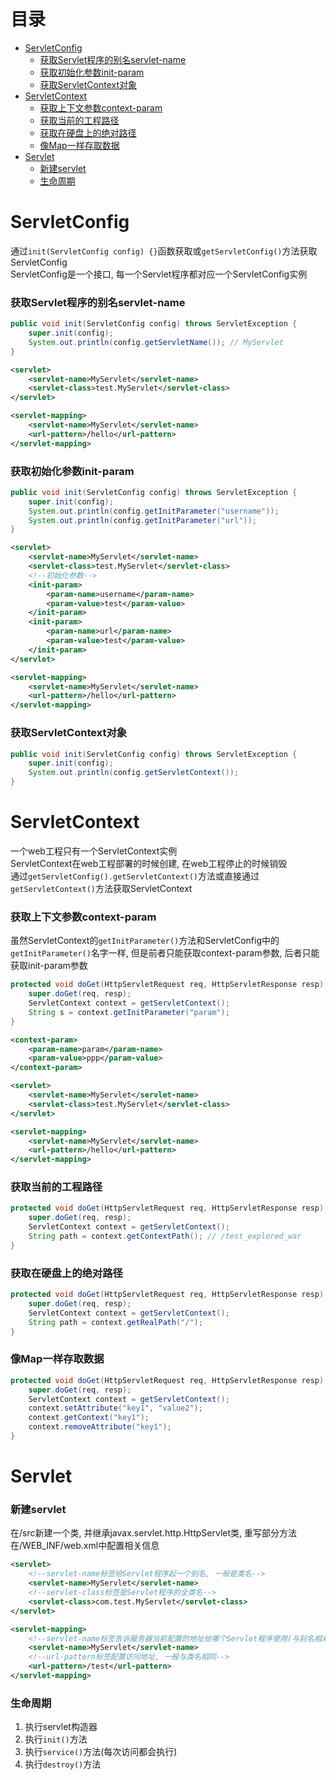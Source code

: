 # 目录
- [ServletConfig](#servletconfig)
    - [获取Servlet程序的别名servlet-name](#获取servlet程序的别名servlet-name)
    - [获取初始化参数init-param](#获取初始化参数init-param)
    - [获取ServletContext对象](#获取servletcontext对象)
- [ServletContext](#servletcontext)
    - [获取上下文参数context-param](#获取上下文参数context-param)
    - [获取当前的工程路径](#获取当前的工程路径)
    - [获取在硬盘上的绝对路径](#获取在硬盘上的绝对路径)
    - [像Map一样存取数据](#像map一样存取数据)
- [Servlet](#servlet)
    - [新建servlet](#新建servlet)
    - [生命周期](#生命周期)



<!-- = = = = = = = = = = = = = = = = = = = = = = = = = = = = = = = = = = = = = = = = = = = = = = = = = = = = = = = = = = = = -->
<!-- = = = = = = = = = = = = = = = = = = = = = = = = = = = = = = = = = = = = = = = = = = = = = = = = = = = = = = = = = = = = -->



# ServletConfig
通过`init(ServletConfig config) {}`函数获取或`getServletConfig()`方法获取ServletConfig  
ServletConfig是一个接口, 每一个Servlet程序都对应一个ServletConfig实例  

### 获取Servlet程序的别名servlet-name
```java
public void init(ServletConfig config) throws ServletException {
    super.init(config);
    System.out.println(config.getServletName()); // MyServlet
}
```
```xml
<servlet>
    <servlet-name>MyServlet</servlet-name>
    <servlet-class>test.MyServlet</servlet-class>
</servlet>

<servlet-mapping>
    <servlet-name>MyServlet</servlet-name>
    <url-pattern>/hello</url-pattern>
</servlet-mapping>
```

### 获取初始化参数init-param
```java
public void init(ServletConfig config) throws ServletException {
    super.init(config);
    System.out.println(config.getInitParameter("username"));
    System.out.println(config.getInitParameter("url"));
}
```
```xml
<servlet>
    <servlet-name>MyServlet</servlet-name>
    <servlet-class>test.MyServlet</servlet-class>
    <!--初始化参数-->
    <init-param>
        <param-name>username</param-name>
        <param-value>test</param-value>
    </init-param>
    <init-param>
        <param-name>url</param-name>
        <param-value>test</param-value>
    </init-param>
</servlet>

<servlet-mapping>
    <servlet-name>MyServlet</servlet-name>
    <url-pattern>/hello</url-pattern>
</servlet-mapping>
```

### 获取ServletContext对象
```java
public void init(ServletConfig config) throws ServletException {
    super.init(config);
    System.out.println(config.getServletContext());
}
```



<!-- = = = = = = = = = = = = = = = = = = = = = = = = = = = = = = = = = = = = = = = = = = = = = = = = = = = = = = = = = = = = -->
<!-- = = = = = = = = = = = = = = = = = = = = = = = = = = = = = = = = = = = = = = = = = = = = = = = = = = = = = = = = = = = = -->



# ServletContext
一个web工程只有一个ServletContext实例  
ServletContext在web工程部署的时候创建, 在web工程停止的时候销毁  
通过`getServletConfig().getServletContext()`方法或直接通过`getServletContext()`方法获取ServletContext  

### 获取上下文参数context-param
虽然ServletContext的`getInitParameter()`方法和ServletConfig中的`getInitParameter()`名字一样, 但是前者只能获取context-param参数, 后者只能获取init-param参数  
```java
protected void doGet(HttpServletRequest req, HttpServletResponse resp) throws ServletException, IOException {
    super.doGet(req, resp);
    ServletContext context = getServletContext();
    String s = context.getInitParameter("param");
}
```
```xml
<context-param>
    <param-name>param</param-name>
    <param-value>ppp</param-value>
</context-param>

<servlet>
    <servlet-name>MyServlet</servlet-name>
    <servlet-class>test.MyServlet</servlet-class>
</servlet>

<servlet-mapping>
    <servlet-name>MyServlet</servlet-name>
    <url-pattern>/hello</url-pattern>
</servlet-mapping>
```

### 获取当前的工程路径
```java
protected void doGet(HttpServletRequest req, HttpServletResponse resp) throws ServletException, IOException {
    super.doGet(req, resp);
    ServletContext context = getServletContext();
    String path = context.getContextPath(); // /test_explored_war
}
```

### 获取在硬盘上的绝对路径
```java
protected void doGet(HttpServletRequest req, HttpServletResponse resp) throws ServletException, IOException {
    super.doGet(req, resp);
    ServletContext context = getServletContext();
    String path = context.getRealPath("/");
}
```

### 像Map一样存取数据
```java
protected void doGet(HttpServletRequest req, HttpServletResponse resp) throws ServletException, IOException {
    super.doGet(req, resp);
    ServletContext context = getServletContext();
    context.setAttribute("key1", "value2");
    context.getContext("key1");
    context.removeAttribute("key1");
}
```



<!-- = = = = = = = = = = = = = = = = = = = = = = = = = = = = = = = = = = = = = = = = = = = = = = = = = = = = = = = = = = = = -->
<!-- = = = = = = = = = = = = = = = = = = = = = = = = = = = = = = = = = = = = = = = = = = = = = = = = = = = = = = = = = = = = -->



# Servlet
### 新建servlet
在/src新建一个类, 并继承javax.servlet.http.HttpServlet类, 重写部分方法  
在/WEB_INF/web.xml中配置相关信息  
```xml
<servlet>
    <!--servlet-name标签给Servlet程序起一个别名, 一般是类名-->
    <servlet-name>MyServlet</servlet-name>
    <!--servlet-class标签是Servlet程序的全类名-->
    <servlet-class>com.test.MyServlet</servlet-class>
</servlet>

<servlet-mapping>
    <!--servlet-name标签告诉服务器当前配置的地址给哪个Servlet程序使用(与别名相对应)-->
    <servlet-name>MyServlet</servlet-name>
    <!--url-pattern标签配置访问地址, 一般与类名相同-->
    <url-pattern>/test</url-pattern>
</servlet-mapping>
```

### 生命周期
1. 执行servlet构造器
2. 执行`init()`方法
3. 执行`service()`方法(每次访问都会执行)
4. 执行`destroy()`方法
